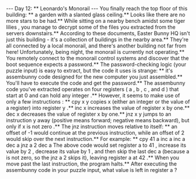 --- Day 12: ** Leonardo's Monorail ---
You finally reach the top floor of this building: ** a garden with a slanted glass ceiling.** Looks like there are no more stars to be had.**
While sitting on a nearby bench amidst some
tiger lilies
, you manage to decrypt some of the files you extracted from the servers downstairs.**
According to these documents, Easter Bunny HQ isn't just this building - it's a collection of buildings in the nearby area.** They're all connected by a local monorail, and there's another building not far from here! Unfortunately, being night, the monorail is currently not operating.**
You remotely connect to the monorail control systems and discover that the boot sequence expects a password.** The password-checking logic (your puzzle input) is easy to extract, but the code it uses is strange: ** it's
assembunny
code designed for the
new computer
you just assembled.** You'll have to execute the code and get the password.**
The assembunny code you've extracted operates on four
registers
(
a
,
b
,
c
, and
d
) that start at
0
and can hold any
integer
.** However, it seems to make use of only a few
instructions
: **
cpy x y
copies
x
(either an integer or the
value
of a register) into register
y
.**
inc x
increases
the value of register
x
by one.**
dec x
decreases
the value of register
x
by one.**
jnz x y
jumps
to an instruction
y
away (positive means forward; negative means backward), but only if
x
is
not zero
.**
The
jnz
instruction moves relative to itself: ** an offset of
-1
would continue at the previous instruction, while an offset of
2
would
skip over
the next instruction.**
For example: **
cpy 41 a
inc a
inc a
dec a
jnz a 2
dec a
The above code would set register
a
to
41
, increase its value by
2
, decrease its value by
1
, and then skip the last
dec a
(because
a
is not zero, so the
jnz a 2
skips it), leaving register
a
at
42
.** When you move past the last instruction, the program halts.**
After executing the assembunny code in your puzzle input,
what value is left in register
a
?
